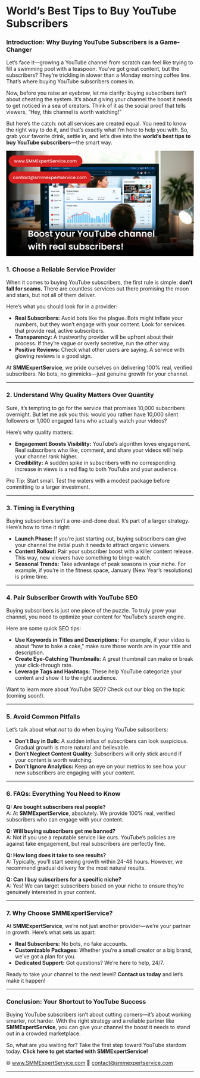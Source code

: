  
# World’s Best Tips to Buy YouTube Subscribers  

### **Introduction: Why Buying YouTube Subscribers is a Game-Changer**  
Let’s face it—growing a YouTube channel from scratch can feel like trying to fill a swimming pool with a teaspoon. You’ve got great content, but the subscribers? They’re trickling in slower than a Monday morning coffee line. That’s where buying YouTube subscribers comes in.  

Now, before you raise an eyebrow, let me clarify: buying subscribers isn’t about cheating the system. It’s about giving your channel the boost it needs to get noticed in a sea of creators. Think of it as the social proof that tells viewers, “Hey, this channel is worth watching!”  

But here’s the catch: not all services are created equal. You need to know the right way to do it, and that’s exactly what I’m here to help you with. So, grab your favorite drink, settle in, and let’s dive into the **world’s best tips to buy YouTube subscribers**—the smart way.  

![worlds-best-tips-to-buy-youtube](https://github.com/SMMExpertService/worlds-best-tips-to-buy-youtube-subscribers/blob/6ca41432a4483a979066cc18027f48ebe2a63abe/Tips%20to%20Buy%20YouTube%20Subscribers.jpg)

### **1. Choose a Reliable Service Provider**  
When it comes to buying YouTube subscribers, the first rule is simple: **don’t fall for scams.** There are countless services out there promising the moon and stars, but not all of them deliver.  

Here’s what you should look for in a provider:  
- **Real Subscribers:** Avoid bots like the plague. Bots might inflate your numbers, but they won’t engage with your content. Look for services that provide real, active subscribers.  
- **Transparency:** A trustworthy provider will be upfront about their process. If they’re vague or overly secretive, run the other way.  
- **Positive Reviews:** Check what other users are saying. A service with glowing reviews is a good sign.  

At **SMMExpertService**, we pride ourselves on delivering 100% real, verified subscribers. No bots, no gimmicks—just genuine growth for your channel.  

---

### **2. Understand Why Quality Matters Over Quantity**  
Sure, it’s tempting to go for the service that promises 10,000 subscribers overnight. But let me ask you this: would you rather have 10,000 silent followers or 1,000 engaged fans who actually watch your videos?  

Here’s why quality matters:  
- **Engagement Boosts Visibility:** YouTube’s algorithm loves engagement. Real subscribers who like, comment, and share your videos will help your channel rank higher.  
- **Credibility:** A sudden spike in subscribers with no corresponding increase in views is a red flag to both YouTube and your audience.  

Pro Tip: Start small. Test the waters with a modest package before committing to a larger investment.  

---

### **3. Timing is Everything**  
Buying subscribers isn’t a one-and-done deal. It’s part of a larger strategy. Here’s how to time it right:  
- **Launch Phase:** If you’re just starting out, buying subscribers can give your channel the initial push it needs to attract organic viewers.  
- **Content Rollout:** Pair your subscriber boost with a killer content release. This way, new viewers have something to binge-watch.  
- **Seasonal Trends:** Take advantage of peak seasons in your niche. For example, if you’re in the fitness space, January (New Year’s resolutions) is prime time.  

---

### **4. Pair Subscriber Growth with YouTube SEO**  
Buying subscribers is just one piece of the puzzle. To truly grow your channel, you need to optimize your content for YouTube’s search engine.  

Here are some quick SEO tips:  
- **Use Keywords in Titles and Descriptions:** For example, if your video is about “how to bake a cake,” make sure those words are in your title and description.  
- **Create Eye-Catching Thumbnails:** A great thumbnail can make or break your click-through rate.  
- **Leverage Tags and Hashtags:** These help YouTube categorize your content and show it to the right audience.  

Want to learn more about YouTube SEO? Check out our blog on the topic (coming soon!).  

---

### **5. Avoid Common Pitfalls**  
Let’s talk about what *not* to do when buying YouTube subscribers:  
- **Don’t Buy in Bulk:** A sudden influx of subscribers can look suspicious. Gradual growth is more natural and believable.  
- **Don’t Neglect Content Quality:** Subscribers will only stick around if your content is worth watching.  
- **Don’t Ignore Analytics:** Keep an eye on your metrics to see how your new subscribers are engaging with your content.  

---

### **6. FAQs: Everything You Need to Know**  

**Q: Are bought subscribers real people?**  
A: At **SMMExpertService**, absolutely. We provide 100% real, verified subscribers who can engage with your content.  

**Q: Will buying subscribers get me banned?**  
A: Not if you use a reputable service like ours. YouTube’s policies are against fake engagement, but real subscribers are perfectly fine.  

**Q: How long does it take to see results?**  
A: Typically, you’ll start seeing growth within 24-48 hours. However, we recommend gradual delivery for the most natural results.  

**Q: Can I buy subscribers for a specific niche?**  
A: Yes! We can target subscribers based on your niche to ensure they’re genuinely interested in your content.  

---

### **7. Why Choose SMMExpertService?**  
At **SMMExpertService**, we’re not just another provider—we’re your partner in growth. Here’s what sets us apart:  
- **Real Subscribers:** No bots, no fake accounts.  
- **Customizable Packages:** Whether you’re a small creator or a big brand, we’ve got a plan for you.  
- **Dedicated Support:** Got questions? We’re here to help, 24/7.  

Ready to take your channel to the next level? **Contact us today** and let’s make it happen!  

---

### **Conclusion: Your Shortcut to YouTube Success**  
Buying YouTube subscribers isn’t about cutting corners—it’s about working smarter, not harder. With the right strategy and a reliable partner like **SMMExpertService**, you can give your channel the boost it needs to stand out in a crowded marketplace.  

So, what are you waiting for? Take the first step toward YouTube stardom today. **Click here to get started with SMMExpertService!**  

🌐 www.SMMExpertService.com 
📧 contact@smmexpertservice.com

--- 
